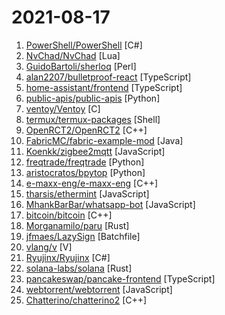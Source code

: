 # 2021-08-17

1. [PowerShell/PowerShell](https://github.com/PowerShell/PowerShell "PowerShell for every system!") [C#]
2. [NvChad/NvChad](https://github.com/NvChad/NvChad "An attempt to make neovim cli as functional as an IDE while being very beautiful , blazing fast and less bloated.") [Lua]
3. [GuidoBartoli/sherloq](https://github.com/GuidoBartoli/sherloq "An open-source digital image forensic toolset") [Perl]
4. [alan2207/bulletproof-react](https://github.com/alan2207/bulletproof-react "🛡️ ⚛️ A simple, scalable, and powerful architecture for building production ready React applications.") [TypeScript]
5. [home-assistant/frontend](https://github.com/home-assistant/frontend "🍭 Frontend for Home Assistant") [TypeScript]
6. [public-apis/public-apis](https://github.com/public-apis/public-apis "A collective list of free APIs") [Python]
7. [ventoy/Ventoy](https://github.com/ventoy/Ventoy "A new bootable USB solution.") [C]
8. [termux/termux-packages](https://github.com/termux/termux-packages "A build system and primary set of packages for Termux.") [Shell]
9. [OpenRCT2/OpenRCT2](https://github.com/OpenRCT2/OpenRCT2 "An open source re-implementation of RollerCoaster Tycoon 2 🎢") [C++]
10. [FabricMC/fabric-example-mod](https://github.com/FabricMC/fabric-example-mod "Example Fabric mod") [Java]
11. [Koenkk/zigbee2mqtt](https://github.com/Koenkk/zigbee2mqtt "Zigbee 🐝 to MQTT bridge 🌉, get rid of your proprietary Zigbee bridges 🔨") [JavaScript]
12. [freqtrade/freqtrade](https://github.com/freqtrade/freqtrade "Free, open source crypto trading bot") [Python]
13. [aristocratos/bpytop](https://github.com/aristocratos/bpytop "Linux/OSX/FreeBSD resource monitor") [Python]
14. [e-maxx-eng/e-maxx-eng](https://github.com/e-maxx-eng/e-maxx-eng "Translation of http://e-maxx.ru into English") [C++]
15. [tharsis/ethermint](https://github.com/tharsis/ethermint "Ethermint is a scalable and interoperable Ethereum, built on Proof-of-Stake with fast-finality using the Cosmos SDK.") [JavaScript]
16. [MhankBarBar/whatsapp-bot](https://github.com/MhankBarBar/whatsapp-bot "WhatsApp Bot") [JavaScript]
17. [bitcoin/bitcoin](https://github.com/bitcoin/bitcoin "Bitcoin Core integration/staging tree") [C++]
18. [Morganamilo/paru](https://github.com/Morganamilo/paru "Feature packed AUR helper") [Rust]
19. [jfmaes/LazySign](https://github.com/jfmaes/LazySign "Create fake certs for binaries using windows binaries and the power of bat files") [Batchfile]
20. [vlang/v](https://github.com/vlang/v "Simple, fast, safe, compiled language for developing maintainable software. Compiles itself in <1s with zero library dependencies. https://vlang.io") [V]
21. [Ryujinx/Ryujinx](https://github.com/Ryujinx/Ryujinx "Experimental Nintendo Switch Emulator written in C#") [C#]
22. [solana-labs/solana](https://github.com/solana-labs/solana "Web-Scale Blockchain for fast, secure, scalable, decentralized apps and marketplaces.") [Rust]
23. [pancakeswap/pancake-frontend](https://github.com/pancakeswap/pancake-frontend "🥞 Pancake main features (farms, pools, IFO, lottery, profiles)") [TypeScript]
24. [webtorrent/webtorrent](https://github.com/webtorrent/webtorrent "⚡️ Streaming torrent client for the web") [JavaScript]
25. [Chatterino/chatterino2](https://github.com/Chatterino/chatterino2 "Chat client for https://twitch.tv") [C++]
